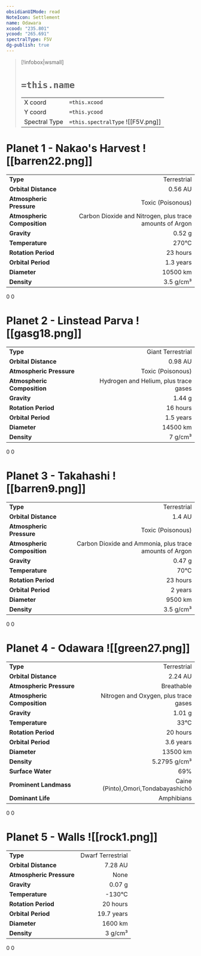 ```yaml
---
obsidianUIMode: read
NoteIcon: Settlement
name: Odawara
xcood: "235.801"
ycood: "265.691"
spectralType: F5V
dg-publish: true
---
```

> [!infobox|wsmall]
> # `=this.name`
> | | |
> | - | - |
> | X coord | `=this.xcood` |
> | Y coord| `=this.ycood` |
> | Spectral Type | `=this.spectralType` ![[F5V.png]] |

# Planet 1 - Nakao's Harvest ![[barren22.png]]
|                             |                           |
| --------------------------- | -------------------------:|
| **Type**                    |             Terrestrial |
| **Orbital Distance**        |   0.56 AU |
| **Atmospheric Pressure**    |       Toxic (Poisonous) |
| **Atmospheric Composition** |      Carbon Dioxide and Nitrogen, plus trace amounts of Argon |
| **Gravity**                 |        0.52 g |
| **Temperature**             |    270°C |
| **Rotation Period**         |  23 hours |
| **Orbital Period** | 1.3 years |
| **Diameter**                |      10500 km | 
| **Density**                 |    3.5 g/cm³ |



0
0



# Planet 2 - Linstead Parva ![[gasg18.png]]
|                             |                           |
| --------------------------- | -------------------------:|
| **Type**                    |             Giant Terrestrial |
| **Orbital Distance**        |   0.98 AU |
| **Atmospheric Pressure**    |       Toxic (Poisonous) |
| **Atmospheric Composition** |      Hydrogen and Helium, plus trace gases |
| **Gravity**                 |        1.44 g |
| **Rotation Period**         |  16 hours |
| **Orbital Period** | 1.5 years |
| **Diameter**                |      14500 km | 
| **Density**                 |    7 g/cm³ |



0
0



# Planet 3 - Takahashi ![[barren9.png]]
|                             |                           |
| --------------------------- | -------------------------:|
| **Type**                    |             Terrestrial |
| **Orbital Distance**        |   1.4 AU |
| **Atmospheric Pressure**    |       Toxic (Poisonous) |
| **Atmospheric Composition** |      Carbon Dioxide and Ammonia, plus trace amounts of Argon |
| **Gravity**                 |        0.47 g |
| **Temperature**             |    70°C |
| **Rotation Period**         |  23 hours |
| **Orbital Period** | 2 years |
| **Diameter**                |      9500 km | 
| **Density**                 |    3.5 g/cm³ |



0
0



# Planet 4 - Odawara ![[green27.png]]
|                             |                           |
| --------------------------- | -------------------------:|
| **Type**                    |             Terrestrial |
| **Orbital Distance**        |   2.24 AU |
| **Atmospheric Pressure**    |       Breathable |
| **Atmospheric Composition** |      Nitrogen and Oxygen, plus trace gases |
| **Gravity**                 |        1.01 g |
| **Temperature**             |    33°C |
| **Rotation Period**         |  20 hours |
| **Orbital Period** | 3.6 years |
| **Diameter**                |      13500 km | 
| **Density**                 |    5.2795 g/cm³ |
| **Surface Water**           |           69% | 
| **Prominent Landmass**      |         Caine (Pinto),Omori,Tondabayashichō | 
| **Dominant Life**           |         Amphibians |



0
0



# Planet 5 - Walls ![[rock1.png]]
|                             |                           |
| --------------------------- | -------------------------:|
| **Type**                    |             Dwarf Terrestrial |
| **Orbital Distance**        |   7.28 AU |
| **Atmospheric Pressure**    |       None |
| **Gravity**                 |        0.07 g |
| **Temperature**             |    -130°C |
| **Rotation Period**         |  20 hours |
| **Orbital Period** | 19.7 years |
| **Diameter**                |      1600 km | 
| **Density**                 |    3 g/cm³ |



0
0



